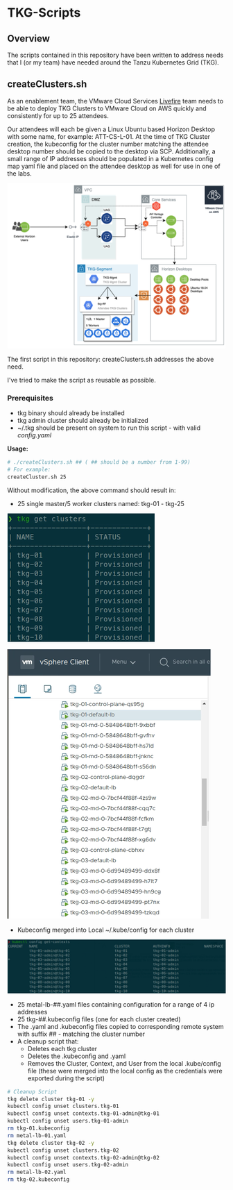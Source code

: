 # TKG-Scripts

## Overview

The scripts contained in this repository have been written to address needs that I (or my team) have needed around the Tanzu Kubernetes Grid (TKG).

## createClusters.sh

As an enablement team, the VMware Cloud Services [Livefire](https://www.livefire.solutions) team needs to be able to deploy TKG Clusters to VMware Cloud on AWS quickly and consistently for up to 25 attendees.

Our attendees will each be given a Linux Ubuntu based Horizon Desktop with some name, for example: ATT-CS-L-01. At the time of TKG Cluster creation, the kubeconfig for the cluster number matching the attendee desktop number should be copied to the desktop via SCP. Additionally, a small range of IP addresses should be populated in a Kubernetes config map yaml file and placed on the attendee desktop as well for use in one of the labs.

![Horizon-TKG-Diagram](assets/Horizon-TKG-Diagram.png)

The first script in this repository: createClusters.sh addresses the above need.

I've tried to make the script as reusable as possible.

### Prerequisites

- tkg binary should already be installed
- tkg admin cluster should already be initialized
- ~/.tkg should be present on system to run this script - with valid _config.yaml_

**Usage:**

```bash
# ./createClusters.sh ## ( ## should be a number from 1-99)
# For example:
createCluster.sh 25
```

Without modification, the above command should result in:

- 25 single master/5 worker clusters named: tkg-01 - tkg-25

![tkg-clusters](/assets/tkg-clusters.png)

![tkg-clusters-in-vmc-on-aws](/assets/tkg-clusters-in-vmc-on-aws.png)

- Kubeconfig merged into Local ~/.kube/config for each cluster

![tkg-kubeconfig-merged](/assets/tkg-kubeconfig-merged.png)

- 25 metal-lb-##.yaml files containing configuration for a range of 4 ip addresses
- 25 tkg-##.kubeconfig files (one for each cluster created)
- The .yaml and .kubeconfig files copied to corresponding remote system with suffix ## - matching the cluster number
- A cleanup script that:
  - Deletes each tkg cluster
  - Deletes the .kubeconfig and .yaml
  - Removes the Cluster, Context, and User from the local .kube/config file (these were merged into the local config as the credentials were exported during the script)

```bash
# Cleanup Script
tkg delete cluster tkg-01 -y
kubectl config unset clusters.tkg-01
kubectl config unset contexts.tkg-01-admin@tkg-01
kubectl config unset users.tkg-01-admin
rm tkg-01.kubeconfig
rm metal-lb-01.yaml
tkg delete cluster tkg-02 -y
kubectl config unset clusters.tkg-02
kubectl config unset contexts.tkg-02-admin@tkg-02
kubectl config unset users.tkg-02-admin
rm metal-lb-02.yaml
rm tkg-02.kubeconfig
```
